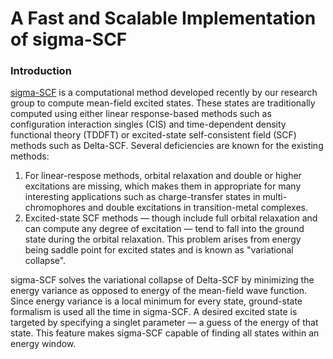 # A Fast and Scalable Implementation of sigma-SCF

### Introduction

[sigma-SCF](https://aip.scitation.org/doi/10.1063/1.5001262) is a computational method developed recently by our research group to compute mean-field excited states. These states are traditionally computed using either linear response-based methods such as configuration interaction singles (CIS) and time-dependent density functional theory (TDDFT) or excited-state self-consistent field (SCF) methods such as Delta-SCF. Several deficiencies are known for the existing methods:
1. For linear-respose methods, orbital relaxation and double or higher excitations are missing, which makes them in appropriate for many interesting applications such as charge-transfer states in multi-chromophores and double excitations in transition-metal complexes.
2. Excited-state SCF methods –– though include full orbital relaxation and can compute any degree of excitation –– tend to fall into the ground state during the orbital relaxation. This problem arises from energy being saddle point for excited states and is known as "variational collapse".

sigma-SCF solves the variational collapse of Delta-SCF by minimizing the energy variance as opposed to energy of the mean-field wave function. Since energy variance is a local minimum for every state, ground-state formalism is used all the time in sigma-SCF. A desired excited state is targeted by specifying a singlet parameter –– a guess of the energy of that state. This feature makes sigma-SCF capable of finding all states within an energy window.
